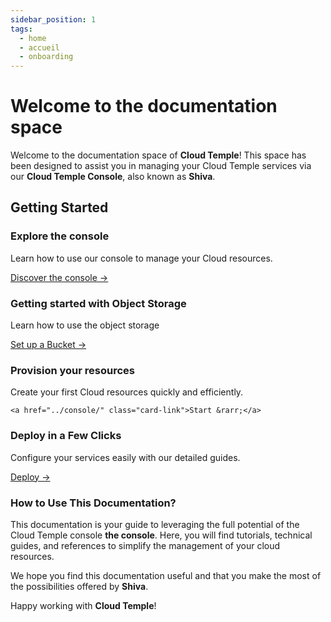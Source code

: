 ```yaml
---
sidebar_position: 1
tags:
  - home
  - accueil
  - onboarding
---
```


# Welcome to the documentation space

Welcome to the documentation space of **Cloud Temple**! This space has been designed to assist you in managing your Cloud Temple services via our **Cloud Temple Console**, also known as **Shiva**.

## Getting Started

<div class="card-grid">
  <div class="card">
    <h3>Explore the console</h3>
    <p>Learn how to use our console to manage your Cloud resources.</p>
    <a href="../console/" class="card-link">Discover the console &rarr;</a>
  </div>
    <div class="card">
    <h3>Getting started with Object Storage</h3>
    <p>Learn how to use the object storage</p>
    <a href="../storage/oss/quickstart/" class="card-link">Set up a Bucket &rarr;</a>
  </div>
  <div class="card">
    <h3>Provision your resources</h3>
    <p>Create your first Cloud resources quickly and efficiently.</p>

    <a href="../console/" class="card-link">Start &rarr;</a>
  </div>
  <div class="card">
    <h3>Deploy in a Few Clicks</h3>
    <p>Configure your services easily with our detailed guides.</p>
    <a href="../console/" class="card-link">Deploy &rarr;</a>
  </div>

</div>

### How to Use This Documentation?
This documentation is your guide to leveraging the full potential of the Cloud Temple console **the console**. Here, you will find tutorials, technical guides, and references to simplify the management of your cloud resources.

We hope you find this documentation useful and that you make the most of the possibilities offered by **Shiva**.

Happy working with **Cloud Temple**!